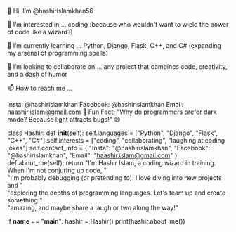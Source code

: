 👋 Hi, I’m @hashirislamkhan56

👀 I’m interested in ... coding (because who wouldn't want to wield the power of code like a wizard?)

🌱 I’m currently learning ... Python, Django, Flask, C++, and C# (expanding my arsenal of programming spells)

💞️ I’m looking to collaborate on ... any project that combines code, creativity, and a dash of humor

📫 How to reach me ...

Insta: @hashirislamkhan
Facebook: @hashirislamkhan
Email: haashir.islam@gmail.com
🚀 Fun Fact: "Why do programmers prefer dark mode? Because light attracts bugs!" 😅


class Hashir:
    def __init__(self):
        self.languages = ["Python", "Django", "Flask", "C++", "C#"]
        self.interests = ["coding", "collaborating", "laughing at coding jokes"]
        self.contact_info = {
            "Insta": "@hashirislamkhan",
            "Facebook": "@hashirislamkhan",
            "Email": "haashir.islam@gmail.com"
        }   
    def about_me(self):
        return "I'm Hashir Islam, a coding wizard in training. When I'm not conjuring up code, " \
               "I'm probably debugging (or pretending to). I love diving into new projects and " \
               "exploring the depths of programming languages. Let's team up and create something " \
               "amazing, and maybe share a laugh or two along the way!"

if __name__ == "__main__":
    hashir = Hashir()
    print(hashir.about_me())
